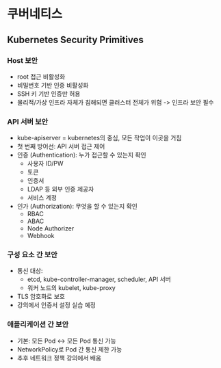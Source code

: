 # 쿠버네티스

## Kubernetes Security Primitives

### Host 보안
- root 접근 비활성화
- 비밀번호 기반 인증 비활성화
- SSH 키 기반 인증만 허용
- 물리적/가상 인프라 자체가 침해되면 클러스터 전체가 위험 -> 인프라 보안 필수

### API 서버 보안
- kube-apiserver = kubernetes의 중심, 모든 작업이 이곳을 거침
- 첫 번째 방어선: API 서버 접근 제어
- 인증 (Authentication): 누가 접근할 수 있는지 확인
  - 사용자 ID/PW
  - 토큰
  - 인증서
  - LDAP 등 외부 인증 제공자
  - 서비스 계정
- 인가 (Authorization): 무엇을 할 수 있는지 확인
  - RBAC
  - ABAC
  - Node Authorizer
  - Webhook

### 구성 요소 간 보안
- 통신 대상:
  - etcd, kube-controller-manager, scheduler, API 서버
  - 워커 노드의 kubelet, kube-proxy
- TLS 암호화로 보호
- 강의에서 인증서 설정 실습 예정

### 애플리케이션 간 보안
- 기본: 모든 Pod <-> 모든 Pod 통신 가능
- NetworkPolicy로 Pod 간 통신 제한 가능
- 추후 네트워크 정책 강의에서 배움
